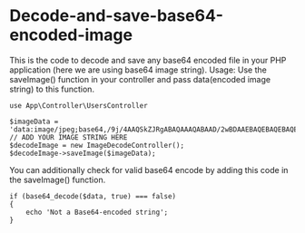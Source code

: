 # Decode-and-save-base64-encoded-image
This is the code to decode and save any base64 encoded file  in your PHP application (here we are using base64 image string).
Usage: Use the saveImage() function in your controller and pass data(encoded image string) to this function.

    use App\Controller\UsersController

    $imageData = 'data:image/jpeg;base64,/9j/4AAQSkZJRgABAQAAAQABAAD/2wBDAAEBAQEBAQEBAQEBAQEBAQEBAQEBAQEBAQEBAQEBAQEBAQEBAQEBAQEBAQEBAQEBAQEBAQEBAQEBAQEBAQEBAQH/mQll+8'  // ADD YOUR IMAGE STRING HERE
    $decodeImage = new ImageDecodeController();
    $decodeImage->saveImage($imageData); 
    
You can additionally check for valid base64 encode by adding this code in the saveImage() function.

    if (base64_decode($data, true) === false)
    {
        echo 'Not a Base64-encoded string';
    }
